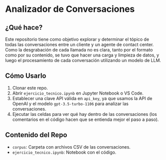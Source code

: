 # Analizador de Conversaciones

## ¿Qué hace?

Este repositorio tiene como objetivo explorar y determinar el tópico de todas las conversaciones entre un cliente y un agente de contact center. Como la desgrabación de cada llamada no es clara, tanto por el formato como por su contenido, se tuvo que hacer una carga y limpieza de datos, y luego el procesamiento de cada conversación utilizando un modelo de LLM.

## Cómo Usarlo

1. Clonar este repo.
2. Abrir `ejercicio_tecnico.ipynb` en Jupyter Notebook o VS Code.
3. Establecer una clave API válida en `api_key`, ya que usamos la API de OpenAI y el modelo `gpt-3.5-turbo-1106` para analizar las conversaciones.
3. Ejecutar las celdas para ver qué hay dentro de las conversaciones (los comentarios en el código hacen que se entienda mejor el paso a paso).

## Contenido del Repo

- `corpus`: Carpeta con archivos CSV de las conversaciones.
- `ejercicio_tecnico.ipynb`: Notebook con el código.



